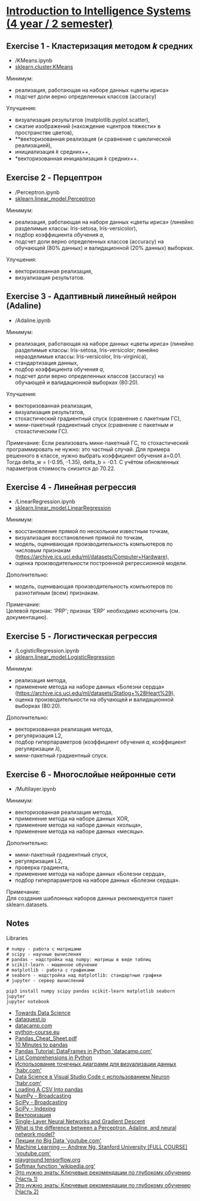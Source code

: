 # [Introduction to Intelligence Systems (4 year / 2 semester)](https://github.com/dv1x3r/tti-computer-science/tree/master/IV.%20Fourth%20Year/python-intelligence-systems)

## Exercise 1 - Кластеризация методом 𝒌 средних
* /KMeans.ipynb
* [sklearn.cluster.KMeans](https://scikit-learn.org/stable/modules/generated/sklearn.cluster.KMeans.html#sklearn.cluster.KMeans)

Минимум:
* реализация, работающая на наборе данных «цветы ириса»
* подсчет доли верно определенных классов (accuracy)  

Улучшения:
* визуализация результатов (matplotlib.pyplot.scatter),
* сжатие изображений (нахождение «центров тяжести» в пространстве цветов),
* \*\*векторизованная реализация (и сравнение с циклической реализацией),
* инициализация 𝑘 средних++,
* \*векторизованная инициализация 𝑘 средних++.

## Exercise 2 - Перцептрон
* /Perceptron.ipynb
* [sklearn.linear_model.Perceptron](https://scikit-learn.org/stable/modules/generated/sklearn.linear_model.Perceptron.html)

Минимум:
* реализация, работающая на наборе данных «цветы ириса» (линейно разделимые классы: Iris-setosa, Iris-versicolor),
* подбор коэффициента обучения 𝛼,
* подсчет доли верно определенных классов (accuracy) на обучающей (80% данных) и валидационной (20% данных) выборках.  

Улучшения:
* векторизованная реализация,
* визуализация результатов.


## Exercise 3 - Адаптивный линейный нейрон (Adaline)
* /Adaline.ipynb

Минимум:
* реализация, работающая на наборе данных «цветы ириса» (линейно разделимые классы: Iris-setosa, Iris-versicolor; линейно неразделимые классы: Iris-versicolor, Iris-virginica),
* стандартизация данных,
* подбор коэффициента обучения 𝛼,
* подсчет доли верно определенных классов (accuracy) на обучающей и валидационной выборках (80:20).  

Улучшения:
* векторизованная реализация,
* визуализация результатов,
* стохастический градиентный спуск (сравнение с пакетным ГС),
* мини-пакетный градиентный спуск (сравнение с пакетным и стохастическим ГС).  

Примечание: Если реализовать мини-пакетный ГС, то стохастический программировать не нужно: это частный случай. Для примера решенного в классе, нужно выбрать коэффициент обучения a=0.01. Тогда delta_w = (-0.95, -1.35), delta_b = -0.1. С учётом обновленных параметров стоимость снизится до 70.22.  


## Exercise 4 - Линейная регрессия
* /LinearRegression.ipynb
* [sklearn.linear_model.LinearRegression](https://scikit-learn.org/stable/modules/generated/sklearn.linear_model.LinearRegression.html)

Минимум:
* восстановление прямой по нескольким известным точкам,
* визуализация восстановления прямой по точкам,
* модель, оценивающая производительность компьютеров по числовым признакам (https://archive.ics.uci.edu/ml/datasets/Computer+Hardware),
* оценка производительности построенной регрессионной модели.  

Дополнительно:
* модель, оценивающая производительность компьютеров по разнотипным (всем) признакам.  

Примечание:  
Целевой признак: 'PRP'; признак 'ERP' необходимо исключить (см. документацию).  


## Exercise 5 - Логистическая регрессия
* /LogisticRegression.ipynb
* [sklearn.linear_model.LogisticRegression](https://scikit-learn.org/stable/modules/generated/sklearn.linear_model.LogisticRegression.html)

Минимум:
* реализация метода,
* применение метода на наборе данных «Болезни сердца» (https://archive.ics.uci.edu/ml/datasets/Statlog+%28Heart%29),
* оценка производительности на обучающей и валидационной выборках (80:20).  

Дополнительно:
* векторизованная реализация метода,
* регуляризация L2,
* подбор гиперпараметров (коэффициент обучения 𝛼, коэффициент регуляризации 𝜆),
* мини-пакетный градиентный спуск.  


## Exercise 6 - Многослойые нейронные сети
* /Multilayer.ipynb

Минимум:
* векторизованная реализация метода,
* применение метода на наборе данных XOR,
* применение метода на наборе данных «кольца»,
* применение метода на наборе данных «месяцы».  

Дополнительно:
* мини-пакетный градиентный спуск,
* регуляризация L2,
* проверка градиента,
* применение метода на наборе данных «Болезни сердца»,
* подбор гиперпараметров на наборе данных «Болезни сердца».  

Примечание:  
Для создания шаблонных наборов данных рекомендуется пакет sklearn.datasets.  

## Notes

Libraries
```
# numpy - работа с матрицами
# scipy - научные вычисления
# pandas - надстройка над numpy: матрицы в виде таблиц
# scikit-learn - машинное обучение
# matplotlib - работа с графиками
# seaborn - надстройка над matplotlib: стандартные графики
# jupyter - сервер вычислений

pip3 install numpy scipy pandas scikit-learn matplotlib seaborn jupyter
jupyter notebook
```

* [Towards Data Science](https://towardsdatascience.com/)
* [dataquest.io](https://www.dataquest.io/)
* [datacamp.com](https://www.datacamp.com/)
* [python-course.eu](https://www.python-course.eu/numerical_programming_with_python.php)
* [Pandas_Cheat_Sheet.pdf](http://pandas.pydata.org/Pandas_Cheat_Sheet.pdf)
* [10 Minutes to pandas](https://pandas.pydata.org/pandas-docs/stable/getting_started/10min.html)
* [Pandas Tutorial: DataFrames in Python 'datacamp.com'](https://www.datacamp.com/community/tutorials/pandas-tutorial-dataframe-python)
* [List Comprehensions in Python](https://www.pythonforbeginners.com/basics/list-comprehensions-in-python)
* [Использование точечных диаграмм для визуализации данных 'habr.com'](https://habr.com/ru/post/440674/)
* [Data Science в Visual Studio Code с использованием Neuron 'habr.com'](https://habr.com/ru/company/microsoft/blog/428738/)
* [Loading A CSV Into pandas](https://chrisalbon.com/python/data_wrangling/pandas_dataframe_importing_csv/)
* [NumPy - Broadcasting](https://www.tutorialspoint.com/numpy/numpy_broadcasting.htm)
* [SciPy - Broadcasting](https://docs.scipy.org/doc/numpy/user/basics.broadcasting.html)
* [SciPy - Indexing](https://docs.scipy.org/doc/numpy-1.13.0/reference/arrays.indexing.html)
* [Векторизация](http://slemeshevsky.github.io/python-num-pde/term2/build/html/_fdm-for-wave/vectorization.html)
* [Single-Layer Neural Networks and Gradient Descent](https://sebastianraschka.com/Articles/2015_singlelayer_neurons.html)
* [What is the difference between a Perceptron, Adaline, and neural network model?](https://sebastianraschka.com/faq/docs/diff-perceptron-adaline-neuralnet.html)
* [Лекции по Big Data 'youtube.com'](https://www.youtube.com/playlist?list=PLDCK7Cej1W41qOk-XRRVNELkr_ouOxxzI)
* [Machine Learning — Andrew Ng, Stanford University [FULL COURSE] 'youtube.com'](https://www.youtube.com/watch?v=PPLop4L2eGk&list=PLLssT5z_DsK-h9vYZkQkYNWcItqhlRJLN)
* [playground.tensorflow.org](https://playground.tensorflow.org/)
* [Softmax function 'wikipedia.org'](https://en.wikipedia.org/wiki/Softmax_function)
* [Это нужно знать: Ключевые рекомендации по глубокому обучению (Часть 1)](http://datareview.info/article/eto-nuzhno-znat-klyuchevyie-rekomendatsii-po-glubokomu-obucheniyu-chast-1/)
* [Это нужно знать: Ключевые рекомендации по глубокому обучению (Часть 2)](http://datareview.info/article/eto-nuzhno-znat-klyuchevyie-rekomendatsii-po-glubokomu-obucheniyu-chast-2/)